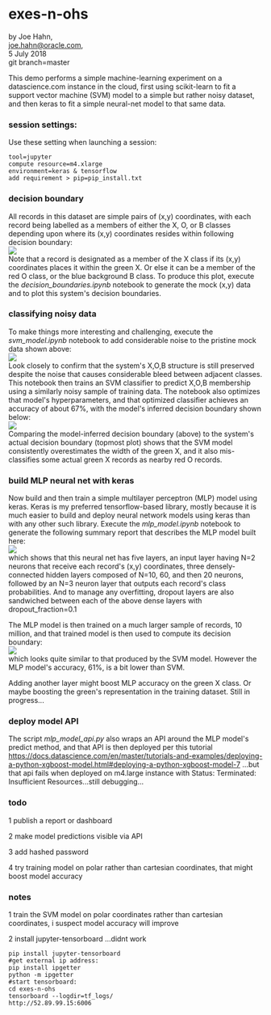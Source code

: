 # exes-n-ohs

by Joe Hahn,<br />
joe.hahn@oracle.com,<br />
5 July 2018<br />
git branch=master

This demo performs a simple machine-learning experiment on a datascience.com instance 
in the cloud, first using scikit-learn to fit a support vector machine (SVM) model
to a simple but rather noisy dataset, and then keras to fit a simple neural-net model
to that same data.

### session settings:

Use these setting when launching a session:

    tool=jupyter
    compute resource=m4.xlarge
    environment=keras & tensorflow
    add requirement > pip=pip_install.txt


### decision boundary

All records in this dataset are simple pairs of (x,y) coordinates, with each record
being labelled as a members of either the X, O, or B classes depending
upon where its (x,y) coordinates resides within following decision boundary:<br />
![](figs/decision_boundary.png)<br />
Note that a record is designated as a member of the X class if its (x,y) coordinates
places it within the green X. Or else it can be a member of the
red O class, or the blue background B class. To produce this plot, execute the 
_decision_boundaries.ipynb_ notebook to generate the mock (x,y) data and to 
plot this system's decision boundaries.

### classifying noisy data

To make things more interesting and challenging, execute the _svm_model.ipynb_ notebook
to add considerable noise to the pristine mock data shown above:<br />
![](figs/training_data.png)<br />
Look closely to confirm
that the system's X,O,B structure is still preserved despite the noise that
causes considerable bleed between adjacent classes. 
This notebook then trains an SVM classifier to predict
X,O,B membership using a similarly noisy sample of training data. The notebook
also optimizes that model's hyperparameters, and that optimized classifier achieves
an accuracy of about 67%, with the model's inferred decision boundary shown below:<br />
![](figs/svm_decision_boundary.png)<br />
Comparing the model-inferred decision boundary (above) to the system's actual decision
boundary (topmost plot) shows that the SVM model consistently overestimates the width
of the green X, and it also mis-classifies some actual green X records as nearby red O records.

### build MLP neural net with keras

Now build and then train a simple multilayer perceptron (MLP) model using
keras. Keras is my preferred tensorflow-based library, mostly because it is much
easier to build and deploy neural network models using keras than with any
other such library. Execute the _mlp_model.ipynb_ notebook to generate
the following summary report that describes the MLP model built here:<br />
![](figs/mlp_summary.png)<br />
which shows that this neural net has five layers, an input layer having N=2 neurons
that receive each record's (x,y) coordinates, three densely-connected
hidden layers composed of N=10, 60, and then 20 neurons,
followed by an N=3 neuron layer that outputs
each record's class probabilities. And to manage any overfitting, dropout
layers are also sandwiched between each of the above dense layers
with dropout_fraction=0.1

The MLP model is then trained on a much larger sample of records, 10 million,
and that trained  model is then used to compute its decision boundary:<br />
![](figs/mlp_decision_boundary.png)<br />
which looks quite similar to that produced by the SVM model. However the MLP model's
accuracy, 61%, is a bit lower than SVM.

Adding another layer might boost MLP accuracy on the green X class. Or maybe
boosting the green's representation in the training dataset. Still in progress...

### deploy model API

The script _mlp_model_api.py_ also wraps an API around the MLP model's predict method,
and that API is then deployed per this tutorial
https://docs.datascience.com/en/master/tutorials-and-examples/deploying-a-python-xgboost-model.html#deploying-a-python-xgboost-model-7
...but that api fails when deployed on m4.large instance with 
Status: Terminated: Insufficient Resources...still debugging...

### todo

1 publish a report or dashboard

2 make model predictions visible via API

3 add hashed password

4 try training model on polar rather than cartesian coordinates, that might boost
model accuracy

### notes

1 train the SVM model on polar coordinates rather than cartesian coordinates,
i suspect model accuracy will improve

2 install jupyter-tensorboard ...didnt work

    pip install jupyter-tensorboard
    #get external ip address:
    pip install ipgetter
    python -m ipgetter 
    #start tensorboard:
    cd exes-n-ohs
    tensorboard --logdir=tf_logs/
    http://52.89.99.15:6006




